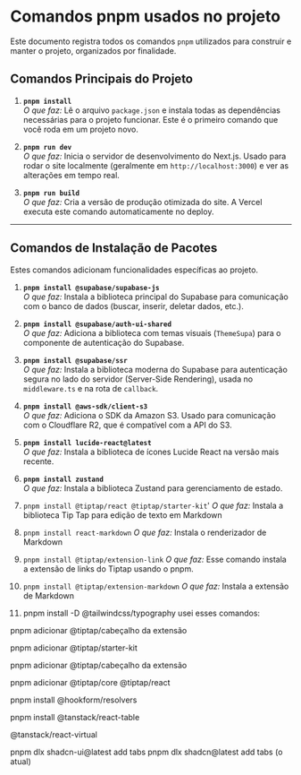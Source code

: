 # Comandos pnpm usados no projeto

Este documento registra todos os comandos `pnpm` utilizados para construir e manter o projeto, organizados por finalidade.

## Comandos Principais do Projeto

1. **`pnpm install`**  
   _O que faz:_ Lê o arquivo `package.json` e instala todas as dependências necessárias para o projeto funcionar. Este é o primeiro comando que você roda em um projeto novo.

2. **`pnpm run dev`**  
   _O que faz:_ Inicia o servidor de desenvolvimento do Next.js. Usado para rodar o site localmente (geralmente em `http://localhost:3000`) e ver as alterações em tempo real.

3. **`pnpm run build`**  
   _O que faz:_ Cria a versão de produção otimizada do site. A Vercel executa este comando automaticamente no deploy.

---

## Comandos de Instalação de Pacotes

Estes comandos adicionam funcionalidades específicas ao projeto.

1. **`pnpm install @supabase/supabase-js`**  
   _O que faz:_ Instala a biblioteca principal do Supabase para comunicação com o banco de dados (buscar, inserir, deletar dados, etc.).

2. **`pnpm install @supabase/auth-ui-shared`**  
   _O que faz:_ Adiciona a biblioteca com temas visuais (`ThemeSupa`) para o componente de autenticação do Supabase.

3. **`pnpm install @supabase/ssr`**  
   _O que faz:_ Instala a biblioteca moderna do Supabase para autenticação segura no lado do servidor (Server-Side Rendering), usada no `middleware.ts` e na rota de `callback`.

4. **`pnpm install @aws-sdk/client-s3`**  
   _O que faz:_ Adiciona o SDK da Amazon S3. Usado para comunicação com o Cloudflare R2, que é compatível com a API do S3.

5. **`pnpm install lucide-react@latest`**  
   _O que faz:_ Instala a biblioteca de ícones Lucide React na versão mais recente.

6. **`pnpm install zustand`**  
   _O que faz:_ Instala a biblioteca Zustand para gerenciamento de estado.

7. `pnpm install @tiptap/react @tiptap/starter-kit`'
   _O que faz:_ Instala a biblioteca Tip Tap para edição de texto em Markdown

8. `pnpm install react-markdown`
   _O que faz:_ Instala o renderizador de Markdown

9. `pnpm install @tiptap/extension-link`
   _O que faz:_ Esse comando instala a extensão de links do Tiptap usando o pnpm.
10. `pnpm install @tiptap/extension-markdown`
    _O que faz:_ Instala a extensão de Markdown

11. pnpm install -D @tailwindcss/typography
    usei esses comandos:

pnpm adicionar @tiptap/cabeçalho da extensão

pnpm adicionar @tiptap/starter-kit

pnpm adicionar @tiptap/cabeçalho da extensão

pnpm adicionar @tiptap/core @tiptap/react

pnpm install @hookform/resolvers

pnpm install @tanstack/react-table

@tanstack/react-virtual

pnpm dlx shadcn-ui@latest add tabs
pnpm dlx shadcn@latest add tabs (o atual)
